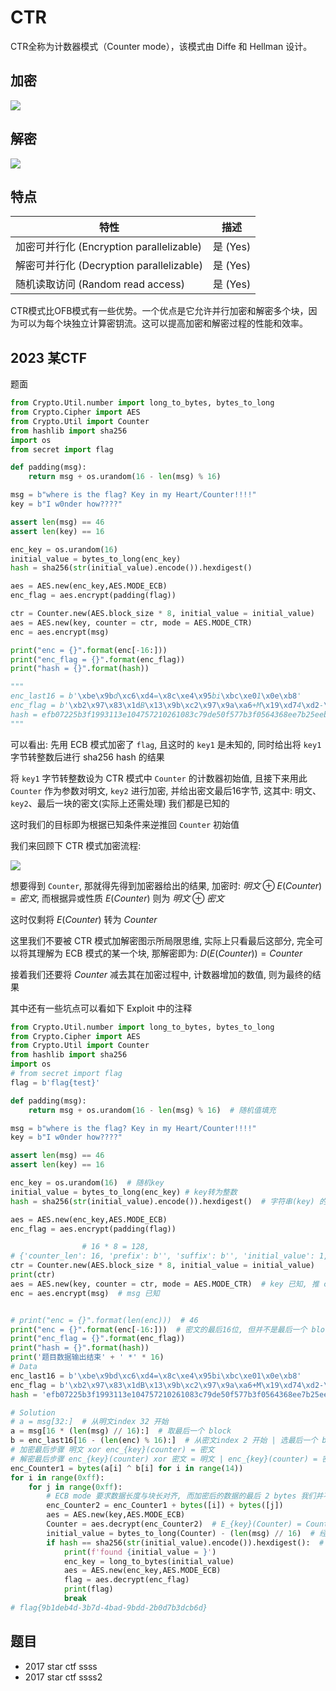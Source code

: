 # CTR

CTR全称为计数器模式（Counter mode），该模式由 Diffe 和 Hellman 设计。

## 加密

![](./figure/ctr_encryption.png)

## 解密

![](./figure/ctr_decryption.png)

## 特点

| 特性                          | 描述     |
| ----------------------------- | -------- |
| 加密可并行化 (Encryption parallelizable) | 是 (Yes) |
| 解密可并行化 (Decryption parallelizable) | 是 (Yes) |
| 随机读取访问 (Random read access)   | 是 (Yes) |

CTR模式比OFB模式有一些优势。一个优点是它允许并行加密和解密多个块，因为可以为每个块独立计算密钥流。这可以提高加密和解密过程的性能和效率。

## 2023 某CTF

题面

```python
from Crypto.Util.number import long_to_bytes, bytes_to_long
from Crypto.Cipher import AES
from Crypto.Util import Counter
from hashlib import sha256
import os
from secret import flag

def padding(msg):
    return msg + os.urandom(16 - len(msg) % 16)

msg = b"where is the flag? Key in my Heart/Counter!!!!"
key = b"I w0nder how????"

assert len(msg) == 46
assert len(key) == 16

enc_key = os.urandom(16)
initial_value = bytes_to_long(enc_key)
hash = sha256(str(initial_value).encode()).hexdigest()

aes = AES.new(enc_key,AES.MODE_ECB)
enc_flag = aes.encrypt(padding(flag))

ctr = Counter.new(AES.block_size * 8, initial_value = initial_value) 
aes = AES.new(key, counter = ctr, mode = AES.MODE_CTR)
enc = aes.encrypt(msg)

print("enc = {}".format(enc[-16:]))
print("enc_flag = {}".format(enc_flag))
print("hash = {}".format(hash))

"""
enc_last16 = b'\xbe\x9bd\xc6\xd4=\x8c\xe4\x95bi\xbc\xe01\x0e\xb8'
enc_flag = b'\xb2\x97\x83\x1dB\x13\x9b\xc2\x97\x9a\xa6+M\x19\xd74\xd2-\xc0\xb6\xba\xe8ZE\x0b:\x14\xed\xec!\xa1\x92\xdfZ\xb0\xbd\xb4M\xb1\x14\xea\xd8\xee\xbf\x83\x16g\xfa'
hash = efb07225b3f1993113e104757210261083c79de50f577b3f0564368ee7b25eeb
"""
```

可以看出: 先用 ECB 模式加密了 `flag`, 且这时的 `key1` 是未知的, 同时给出将 `key1` 字节转整数后进行 sha256 hash 的结果

将 `key1` 字节转整数设为 CTR 模式中 `Counter` 的计数器初始值, 且接下来用此 `Counter` 作为参数对明文, `key2` 进行加密, 并给出密文最后16字节, 这其中: 明文、`key2`、最后一块的密文(实际上还需处理) 我们都是已知的

这时我们的目标即为根据已知条件来逆推回 `Counter` 初始值

我们来回顾下 CTR 模式加密流程: 

![](./figure/ctr_encryption.png)

想要得到 `Counter`, 那就得先得到加密器给出的结果, 加密时: $明文 \oplus E(Counter) = 密文$, 而根据异或性质 $E(Counter)$ 则为 $明文 \oplus 密文$

这时仅剩将 $E(Counter)$ 转为 $Counter$

这里我们不要被 CTR 模式加解密图示所局限思维, 实际上只看最后这部分, 完全可以将其理解为 ECB 模式的某一个块, 那解密即为: $D(E(Counter)) = Counter$

接着我们还要将 $Counter$ 减去其在加密过程中, 计数器增加的数值, 则为最终的结果

其中还有一些坑点可以看如下 Exploit 中的注释

```python
from Crypto.Util.number import long_to_bytes, bytes_to_long
from Crypto.Cipher import AES
from Crypto.Util import Counter
from hashlib import sha256
import os
# from secret import flag
flag = b'flag{test}'

def padding(msg):
    return msg + os.urandom(16 - len(msg) % 16)  # 随机值填充

msg = b"where is the flag? Key in my Heart/Counter!!!!"
key = b"I w0nder how????"

assert len(msg) == 46
assert len(key) == 16

enc_key = os.urandom(16)  # 随机key
initial_value = bytes_to_long(enc_key) # key转为整数
hash = sha256(str(initial_value).encode()).hexdigest()  # 字符串(key) 的 sha256

aes = AES.new(enc_key,AES.MODE_ECB) 
enc_flag = aes.encrypt(padding(flag))

                # 16 * 8 = 128,
# {'counter_len': 16, 'prefix': b'', 'suffix': b'', 'initial_value': 1, 'little_endian': False}
ctr = Counter.new(AES.block_size * 8, initial_value = initial_value) 
print(ctr)
aes = AES.new(key, counter = ctr, mode = AES.MODE_CTR)  # key 已知, 推 counter, CTR mode 不需要 padding
enc = aes.encrypt(msg)  # msg 已知


# print("enc = {}".format(len(enc)))  # 46
print("enc = {}".format(enc[-16:]))  # 密文的最后16位, 但并不是最后一个 block
print("enc_flag = {}".format(enc_flag))
print("hash = {}".format(hash))
print('题目数据输出结束' + ' *' * 16)
# Data
enc_last16 = b'\xbe\x9bd\xc6\xd4=\x8c\xe4\x95bi\xbc\xe01\x0e\xb8'
enc_flag = b'\xb2\x97\x83\x1dB\x13\x9b\xc2\x97\x9a\xa6+M\x19\xd74\xd2-\xc0\xb6\xba\xe8ZE\x0b:\x14\xed\xec!\xa1\x92\xdfZ\xb0\xbd\xb4M\xb1\x14\xea\xd8\xee\xbf\x83\x16g\xfa'
hash = 'efb07225b3f1993113e104757210261083c79de50f577b3f0564368ee7b25eeb'

# Solution
# a = msg[32:]  # 从明文index 32 开始
a = msg[16 * (len(msg) // 16):]  # 取最后一个 block
b = enc_last16[16 - (len(enc) % 16):]  # 从密文index 2 开始 | 选最后一个 block
# 加密最后步骤 明文 xor enc_{key}(counter) = 密文
# 解密最后步骤 enc_{key}(counter) xor 密文 = 明文 | enc_{key}(counter) = 密文 xor 明文
enc_Counter1 = bytes(a[i] ^ b[i] for i in range(14))  
for i in range(0xff):
    for j in range(0xff):
        # ECB mode 要求数据长度与块长对齐, 而加密后的数据的最后 2 bytes 我们并不清楚, 所以我们需要尝试所有的可能
        enc_Counter2 = enc_Counter1 + bytes([i]) + bytes([j])
        aes = AES.new(key,AES.MODE_ECB)
        Counter = aes.decrypt(enc_Counter2)  # E_{key}(Counter) = Counter_enc | Counter = D_{key}(Counter_enc)
        initial_value = bytes_to_long(Counter) - (len(msg) // 16)  # 经历两个 block, 最后一个 block 的 Counter - block 数 = 初始值
        if hash == sha256(str(initial_value).encode()).hexdigest():  # type: str
            print(f'found {initial_value = }')
            enc_key = long_to_bytes(initial_value)
            aes = AES.new(enc_key,AES.MODE_ECB)
            flag = aes.decrypt(enc_flag)
            print(flag)
            break
# flag{9b1deb4d-3b7d-4bad-9bdd-2b0d7b3dcb6d}
```

## 题目

- 2017 star ctf ssss
- 2017 star ctf ssss2
